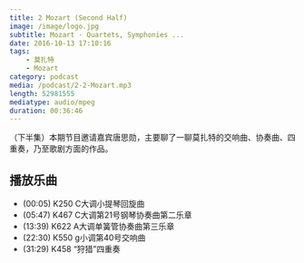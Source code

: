 ```yaml
---
title: 2 Mozart (Second Half)
image: /image/logo.jpg
subtitle: Mozart - Quartets, Symphonies ...
date: 2016-10-13 17:10:16
tags:
    - 莫扎特
    - Mozart
category: podcast
media: /podcast/2-2-Mozart.mp3
length: 52981555
mediatype: audio/mpeg
duration: 00:36:46
---
```

（下半集）本期节目邀请嘉宾唐思勋，主要聊了一聊莫扎特的交响曲、协奏曲、四重奏，乃至歌剧方面的作品。

<!--more-->

## 播放乐曲
- (00:05) K250 C大调小提琴回旋曲
- (05:47) K467 C大调第21号钢琴协奏曲第二乐章
- (13:39) K622 A大调单簧管协奏曲第三乐章
- (22:30) K550 g小调第40号交响曲
- (31:29) K458 “狩猎”四重奏
